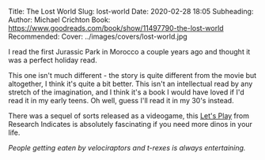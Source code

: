 Title: The Lost World
Slug: lost-world
Date: 2020-02-28 18:05
Subheading: 
Author: Michael Crichton
Book: https://www.goodreads.com/book/show/11497790-the-lost-world
Recommended: 
Cover: ../images/covers/lost-world.jpg

I read the first Jurassic Park in Morocco a couple years ago and thought it was a perfect holiday read.

This one isn't much different - the story is quite different from the movie but altogether, I think it's quite a bit better. This isn't an intellectual read by any stretch of the imagination, and I think it's a book I would have loved if I'd read it in my early teens. Oh well, guess I'll read it in my 30's instead.

There was a sequel of sorts released as a videogame, this [Let's Play](https://www.youtube.com/watch?v=k6A3SaRr26M&list=PL0058A651EB882B48) from Research Indicates is absolutely fascinating if you need more dinos in your life.

*People getting eaten by velociraptors and t-rexes is always entertaining.*